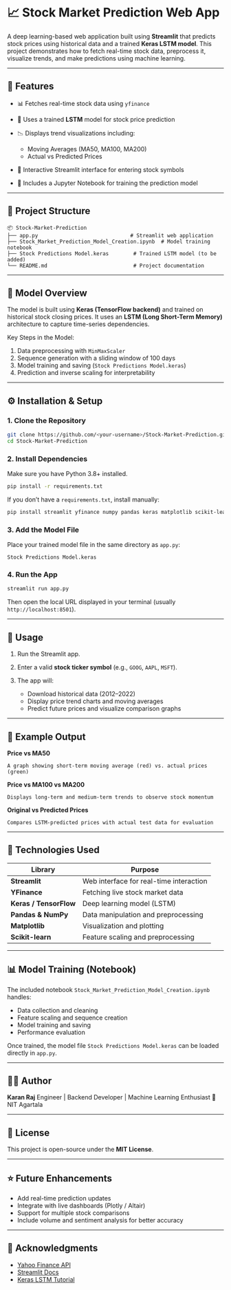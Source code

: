 # 📈 Stock Market Prediction Web App

A deep learning-based web application built using **Streamlit** that predicts stock prices using historical data and a trained **Keras LSTM model**.
This project demonstrates how to fetch real-time stock data, preprocess it, visualize trends, and make predictions using machine learning.

---

## 🚀 Features

* 📊 Fetches real-time stock data using `yfinance`
* 🧠 Uses a trained **LSTM** model for stock price prediction
* 📉 Displays trend visualizations including:

  * Moving Averages (MA50, MA100, MA200)
  * Actual vs Predicted Prices
* 🔧 Interactive Streamlit interface for entering stock symbols
* 💾 Includes a Jupyter Notebook for training the prediction model

---

## 🧩 Project Structure

```
📦 Stock-Market-Prediction
├── app.py                              # Streamlit web application
├── Stock_Market_Prediction_Model_Creation.ipynb  # Model training notebook
├── Stock Predictions Model.keras        # Trained LSTM model (to be added)
└── README.md                            # Project documentation
```

---

## 🧠 Model Overview

The model is built using **Keras (TensorFlow backend)** and trained on historical stock closing prices.
It uses an **LSTM (Long Short-Term Memory)** architecture to capture time-series dependencies.

Key Steps in the Model:

1. Data preprocessing with `MinMaxScaler`
2. Sequence generation with a sliding window of 100 days
3. Model training and saving (`Stock Predictions Model.keras`)
4. Prediction and inverse scaling for interpretability

---

## ⚙️ Installation & Setup

### 1. Clone the Repository

```bash
git clone https://github.com/<your-username>/Stock-Market-Prediction.git
cd Stock-Market-Prediction
```

### 2. Install Dependencies

Make sure you have Python 3.8+ installed.

```bash
pip install -r requirements.txt
```

If you don’t have a `requirements.txt`, install manually:

```bash
pip install streamlit yfinance numpy pandas keras matplotlib scikit-learn
```

### 3. Add the Model File

Place your trained model file in the same directory as `app.py`:

```
Stock Predictions Model.keras
```

### 4. Run the App

```bash
streamlit run app.py
```

Then open the local URL displayed in your terminal (usually `http://localhost:8501`).

---

## 🧾 Usage

1. Run the Streamlit app.
2. Enter a valid **stock ticker symbol** (e.g., `GOOG`, `AAPL`, `MSFT`).
3. The app will:

   * Download historical data (2012–2022)
   * Display price trend charts and moving averages
   * Predict future prices and visualize comparison graphs

---

## 📸 Example Output

**Price vs MA50**

```
A graph showing short-term moving average (red) vs. actual prices (green)
```

**Price vs MA100 vs MA200**

```
Displays long-term and medium-term trends to observe stock momentum
```

**Original vs Predicted Prices**

```
Compares LSTM-predicted prices with actual test data for evaluation
```

---

## 🧰 Technologies Used

| Library                | Purpose                                 |
| ---------------------- | --------------------------------------- |
| **Streamlit**          | Web interface for real-time interaction |
| **YFinance**           | Fetching live stock market data         |
| **Keras / TensorFlow** | Deep learning model (LSTM)              |
| **Pandas & NumPy**     | Data manipulation and preprocessing     |
| **Matplotlib**         | Visualization and plotting              |
| **Scikit-learn**       | Feature scaling and preprocessing       |

---

## 📊 Model Training (Notebook)

The included notebook `Stock_Market_Prediction_Model_Creation.ipynb` handles:

* Data collection and cleaning
* Feature scaling and sequence creation
* Model training and saving
* Performance evaluation

Once trained, the model file `Stock Predictions Model.keras` can be loaded directly in `app.py`.

---

## 🧑‍💻 Author

**Karan Raj**
Engineer | Backend Developer | Machine Learning Enthusiast
📍 NIT Agartala

---

## 🪪 License

This project is open-source under the **MIT License**.

---

## ⭐ Future Enhancements

* Add real-time prediction updates
* Integrate with live dashboards (Plotly / Altair)
* Support for multiple stock comparisons
* Include volume and sentiment analysis for better accuracy

---

## 🧠 Acknowledgments

* [Yahoo Finance API](https://pypi.org/project/yfinance/)
* [Streamlit Docs](https://docs.streamlit.io/)
* [Keras LSTM Tutorial](https://keras.io/examples/timeseries/)

